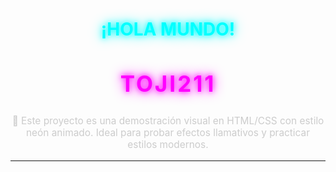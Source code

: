 <!-- README.md -->

<div align="center">

  <h1 style="color: #0ff; text-shadow: 0 0 10px #0ff, 0 0 20px #0ff;">¡HOLA MUNDO!</h1>

  <h2 style="color: #f0f; 
             text-shadow: 0 0 10px #f0f, 0 0 20px #f0f;
             animation: neonPulse 2s infinite alternate;
             font-size: 2.5em;
             font-weight: bold;
             letter-spacing: 3px;">
    TOJI211
  </h2>

  <p style="color: #ccc; max-width: 600px; font-size: 1.1em;">
    🚀 Este proyecto es una demostración visual en HTML/CSS con estilo neón animado. Ideal para probar efectos llamativos y practicar estilos modernos.  
  </p>

</div>

---
